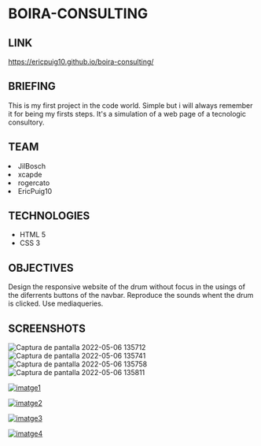 # BOIRA-CONSULTING
## LINK
https://ericpuig10.github.io/boira-consulting/
## BRIEFING
This is my first project in the code world. Simple but i will always remember it for being my firsts steps. It's a simulation of a web page of a tecnologic consultory.
## TEAM
<li>JilBosch</li>
<li>xcapde</li>
<li>rogercato</li>
<li>EricPuig10</li>

## TECHNOLOGIES
- HTML 5
- CSS 3

## OBJECTIVES
Design the responsive website of the drum without focus in the usings of the diferrents buttons of the navbar.
Reproduce the sounds whent the drum is clicked.
Use mediaqueries.

##  SCREENSHOTS
![Captura de pantalla 2022-05-06 135712](https://user-images.githubusercontent.com/102654586/167127183-bb1cb8a1-9dee-4e2b-905e-30ad3b73821d.png)
![Captura de pantalla 2022-05-06 135741](https://user-images.githubusercontent.com/102654586/167127187-36a29af4-8044-4716-9ff4-6f5172afbf93.png)
![Captura de pantalla 2022-05-06 135758](https://user-images.githubusercontent.com/102654586/167127191-08728bc0-4aab-4487-b80f-bd0bea438716.png)
![Captura de pantalla 2022-05-06 135811](https://user-images.githubusercontent.com/102654586/167127195-c8662d4a-8573-478e-8b91-73c460a9ced7.png)

[![imatge1](https://user-images.githubusercontent.com/102654586/167127183-bb1cb8a1-9dee-4e2b-905e-30ad3b73821d.png "imatge1")](https://user-images.githubusercontent.com/102654586/167127183-bb1cb8a1-9dee-4e2b-905e-30ad3b73821d.png "imatge1")


[![imatge2](https://user-images.githubusercontent.com/102654586/167127187-36a29af4-8044-4716-9ff4-6f5172afbf93.png "imatge2")](https://user-images.githubusercontent.com/102654586/167127187-36a29af4-8044-4716-9ff4-6f5172afbf93.png "imatge2")


[![imatge3](https://user-images.githubusercontent.com/102654586/167127191-08728bc0-4aab-4487-b80f-bd0bea438716.png "imatge3")](https://user-images.githubusercontent.com/102654586/167127191-08728bc0-4aab-4487-b80f-bd0bea438716.png "imatge3")

[![imatge4]( https://user-images.githubusercontent.com/102654586/167127195-c8662d4a-8573-478e-8b91-73c460a9ced7.png "imatge4")]( https://user-images.githubusercontent.com/102654586/167127195-c8662d4a-8573-478e-8b91-73c460a9ced7.png "imatge4")